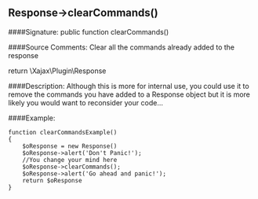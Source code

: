 ## Response->clearCommands()

####Signature: public function clearCommands()

####Source Comments:
Clear all the commands already added to the response

return \Xajax\Plugin\Response



####Description:
Although this is more for internal use, you could use it to remove the commands you have added to a Response object but it is more likely you would want to reconsider your code...

####Example:
```
function clearCommandsExample()
{
    $oResponse = new Response()
    $oResponse->alert('Don't Panic!');
    //You change your mind here
    $oResponse->clearCommands();
    $oResponse->alert('Go ahead and panic!');
    return $oResponse
}
```